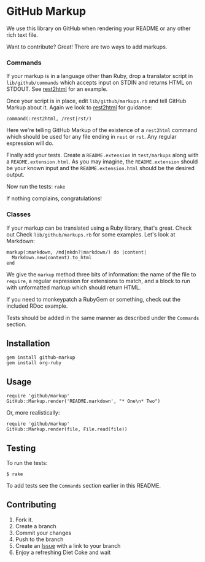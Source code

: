 GitHub Markup
=============

We use this library on GitHub when rendering your README or any other
rich text file.

Want to contribute? Great! There are two ways to add markups.


### Commands

If your markup is in a language other than Ruby, drop a translator
script in `lib/github/commands` which accepts input on STDIN and
returns HTML on STDOUT. See [rest2html][r2h] for an example.

Once your script is in place, edit `lib/github/markups.rb` and tell
GitHub Markup about it. Again we look to [rest2html][r2hc] for
guidance:

    command(:rest2html, /rest|rst/)

Here we're telling GitHub Markup of the existence of a `rest2html`
command which should be used for any file ending in `rest` or
`rst`. Any regular expression will do.

Finally add your tests. Create a `README.extension` in `test/markups`
along with a `README.extension.html`. As you may imagine, the
`README.extension` should be your known input and the
`README.extension.html` should be the desired output.

Now run the tests: `rake`

If nothing complains, congratulations!


### Classes

If your markup can be translated using a Ruby library, that's
great. Check out Check `lib/github/markups.rb` for some
examples. Let's look at Markdown:

    markup(:markdown, /md|mkdn?|markdown/) do |content|
      Markdown.new(content).to_html
    end

We give the `markup` method three bits of information: the name of the
file to `require`, a regular expression for extensions to match, and a
block to run with unformatted markup which should return HTML.

If you need to monkeypatch a RubyGem or something, check out the
included RDoc example.

Tests should be added in the same manner as described under the
`Commands` section.


Installation
-----------

    gem install github-markup
    gem install org-ruby


Usage
-----

    require 'github/markup'
    GitHub::Markup.render('README.markdown', "* One\n* Two")

Or, more realistically:

    require 'github/markup'
    GitHub::Markup.render(file, File.read(file))


Testing
-------

To run the tests:

    $ rake

To add tests see the `Commands` section earlier in this 
README.


Contributing
------------

1. Fork it.
2. Create a branch
3. Commit your changes
4. Push to the branch
5. Create an [Issue][1] with a link to your branch
6. Enjoy a refreshing Diet Coke and wait


[r2h]: http://github.com/defunkt/github-markup/tree/master/lib/github/commands/rest2html
[r2hc]: http://github.com/defunkt/github-markup/tree/master/lib/github/markups.rb#L13
[1]: http://github.com/defunkt/github-markup/issues
